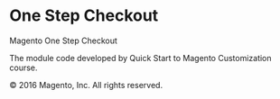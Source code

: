 # One Step Checkout
Magento One Step Checkout

The module code developed by Quick Start to Magento Customization course.

© 2016 Magento, Inc. All rights reserved.
